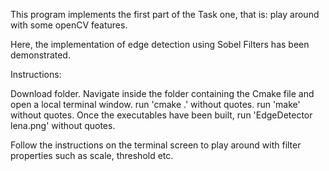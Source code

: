 This program implements the first part of the Task one, that is: play around with some openCV features.

Here, the implementation of edge detection using Sobel Filters has been demonstrated.

Instructions:

Download folder.
Navigate inside the folder containing the Cmake file and open a local terminal window.
run 'cmake .' without quotes.
run 'make' without quotes.
Once the executables have been built, run 'EdgeDetector lena.png' without quotes.

Follow the instructions on the terminal screen to play around with  filter properties such as scale, threshold etc.

